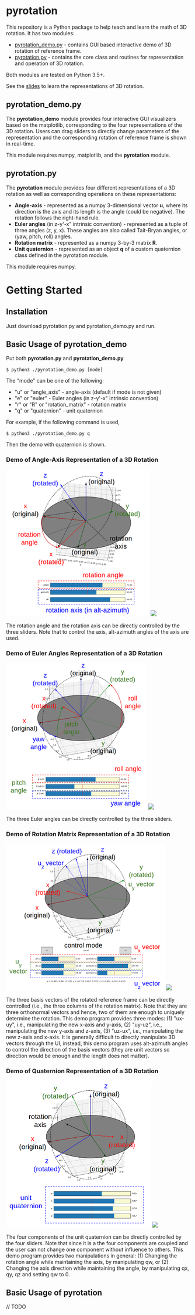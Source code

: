 # pyrotation
This repository is a Python package to help teach and learn the math of 3D rotation. It has two modules:

* [pyrotation_demo.py](https://github.com/duolu/pyrotation/blob/master/pyrotation/pyrotation_demo.py) - contains GUI based interactive demo of 3D rotation of reference frame.
* [pyrotation.py](https://github.com/duolu/pyrotation/blob/master/pyrotation/pyrotation.py) - contains the core class and routines for representation and operation of 3D rotation.

Both modules are tested on Python 3.5+.

See the [slides](https://docs.google.com/presentation/d/1Xv72RjoL_4scx613WTR3YDfh70VPxslJ42-XyDsqbac/edit?usp=sharing) to learn the representations of 3D rotation.

## pyrotation_demo.py

The **pyrotation_demo** module provides four interactive GUI visualizers based on the matplotlib, corresponding to the four representations of the 3D rotation. Users can drag sliders to directly change parameters of the representation and the corresponding rotation of reference frame is shown in real-time. 

This module requires numpy, matplotlib, and the **pyrotation** module. 


## pyrotation.py

The **pyrotation** module provides four different representations of a 3D rotation as well as corresponding operations on these representations:

* **Angle-axis** - represented as a numpy 3-dimensional vector **u**, where its direction is the axis and its length is the angle (could be negative). The rotation follows the right-hand rule.
* **Euler angles** (in z-y'-x" intrinsic convention) - represented as a tuple of three angles (z, y, x). These angles are also called Tait-Bryan angles, or (yaw, pitch, roll) angles.
* **Rotation matrix** - represented as a numpy 3-by-3 matrix **R**.
* **Unit quaternion** - represented as an object **q** of a custom quaternion class defined in the pyrotation module.

This module requires numpy. 


# Getting Started

## Installation

Just download pyrotation.py and pyrotation_demo.py and run.

## Basic Usage of pyrotation_demo

Put both **pyrotation.py** and **pyrotation_demo.py**

	$ python3 ./pyrotation_demo.py [mode]

The "mode" can be one of the following:

* "u" or "angle_axis" - angle-axis (default if mode is not given)
* "e" or "euler" - Euler angles (in z-y'-x" intrinsic convention)
* "r" or "R" or "rotation_matrix" - rotation matrix
* "q" or "quaternion" - unit quaternion

For example, if the following command is used,

	$ python3 ./pyrotation_demo.py q

Then the demo with quaternion is shown.

### Demo of Angle-Axis Representation of a 3D Rotation

![angle-axis annotation.](figures/angle_axis_annotated.png) <img src="https://github.com/duolu/pyrotation/blob/master/figures/angle_axis.gif" width="350">

The rotation angle and the rotation axis can be directly controlled by the three sliders. Note that to control the axis, alt-azimuth angles of the axis are used.

### Demo of Euler Angles Representation of a 3D Rotation

![euler annotation.](figures/euler_annotated.png) <img src="https://github.com/duolu/pyrotation/blob/master/figures/euler.gif" width="350">

The three Euler angles can be directly controlled by the three sliders.

### Demo of Rotation Matrix Representation of a 3D Rotation

![rotation matrix annotation.](figures/rotation_matrix_annotated.png) <img src="https://github.com/duolu/pyrotation/blob/master/figures/rotation_matrix.gif" width="350">

The three basis vectors of the rotated reference frame can be directly controlled (i.e., the three columns of the rotation matrix). Note that they are three orthonormal vectors and hence, two of them are enough to uniquely determine the rotation. This demo program provides three modes: (1) "ux-uy", i.e., manipulating the new x-axis and y-axis, (2) "uy-uz", i.e., manipulating the new y-axis and z-axis, (3) "uz-ux", i.e., manipulating the new z-axis and x-axis. It is generally difficult to directly manipulate 3D vectors through the UI, instead, this demo program uses alt-azimuth angles to control the direction of the basis vectors (they are unit vectors so direction would be enough and the length does not matter).


### Demo of Quaternion Representation of a 3D Rotation

![quaternion annotation.](figures/quaternion_annotated.png) <img src="https://github.com/duolu/pyrotation/blob/master/figures/quaternion.gif" width="350">

The four components of the unit quaternion can be directly controlled by the four sliders. Note that since it is a the four components are coupled and the user can not change one component without influence to others. This demo program provides two manipulations in general: (1) Changing the rotation angle while maintaining the axis, by manipulating qw, or (2) Changing the axis direction while maintaining the angle, by manipulating qx, qy, qz and setting qw to 0.


## Basic Usage of pyrotation

// TODO




